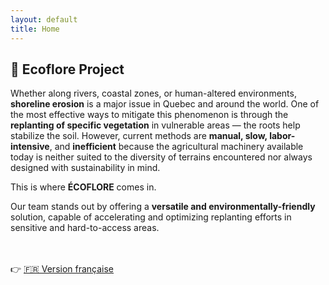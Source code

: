 ```yaml
---
layout: default
title: Home
---
```


## 🌱 Ecoflore Project

Whether along rivers, coastal zones, or human-altered environments, **shoreline erosion** is a major issue in Quebec and around the world. One of the most effective ways to mitigate this phenomenon is through the **replanting of specific vegetation** in vulnerable areas — the roots help stabilize the soil. However, current methods are **manual, slow, labor-intensive**, and **inefficient** because the agricultural machinery available today is neither suited to the diversity of terrains encountered nor always designed with sustainability in mind.

This is where **ÉCOFLORE** comes in. 

Our team stands out by offering a **versatile and environmentally-friendly** solution, capable of accelerating and optimizing replanting efforts in sensitive and hard-to-access areas.

<br><br>
👉 [🇫🇷 Version française](/index.html)
